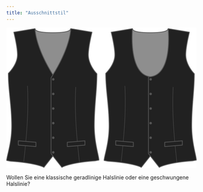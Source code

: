 ```yaml
---
title: "Ausschnittstil"
---
```


![Frontstil](frontstyle.svg)

Wollen Sie eine klassische geradlinige Halslinie oder eine geschwungene Halslinie?





